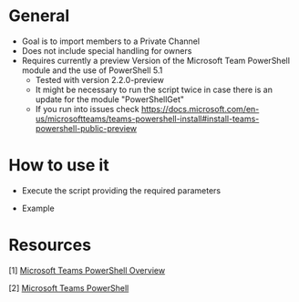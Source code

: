 # General

- Goal is to import members to a Private Channel
- Does not include special handling for owners
- Requires currently a preview Version of the Microsoft Team PowerShell module and the use of PowerShell 5.1
    - Tested with version 2.2.0-preview
    - It might be necessary to run the script twice in case there is an update for the module "PowerShellGet"
    - If you run into issues check https://docs.microsoft.com/en-us/microsoftteams/teams-powershell-install#install-teams-powershell-public-preview


# How to use it

- Execute the script providing the required parameters

- Example


# Resources

[1] [Microsoft Teams PowerShell Overview](https://docs.microsoft.com/en-us/microsoftteams/teams-powershell-overview)

[2] [Microsoft Teams PowerShell](https://docs.microsoft.com/en-us/powershell/module/teams/?view=teams-ps)
